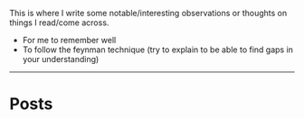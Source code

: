 This is where I write some notable/interesting observations or thoughts on things I read/come across.
- For me to remember well
- To follow the feynman technique (try to explain to be able to find gaps in your understanding)
---
# Posts
